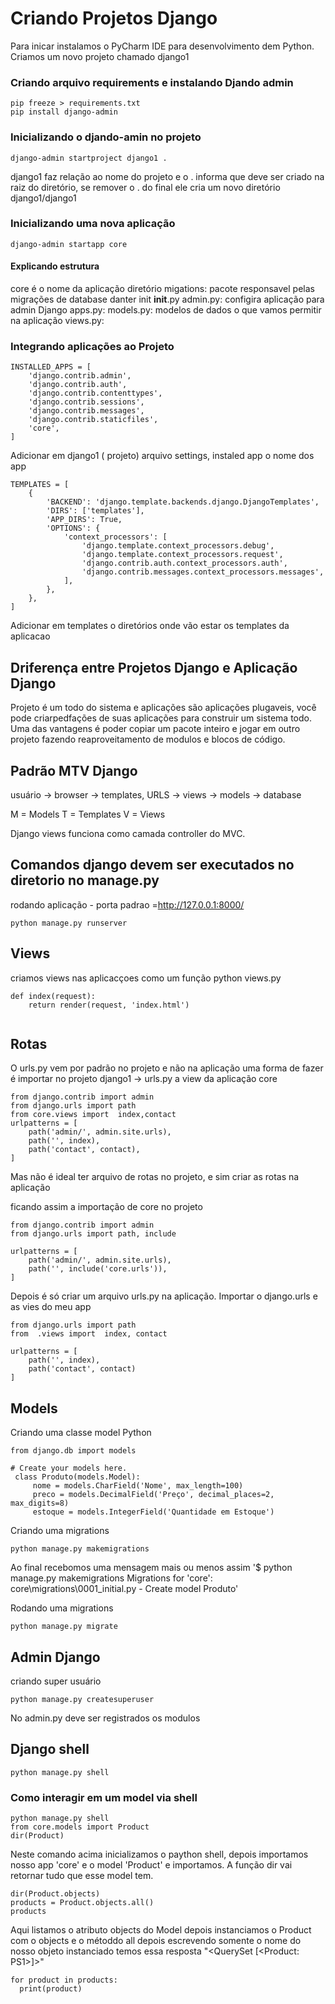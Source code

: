 # Criando Projetos Django

Para inicar instalamos o PyCharm IDE para desenvolvimento dem Python.
Criamos um novo projeto chamado django1

### Criando arquivo requirements e instalando Djando admin

```
pip freeze > requirements.txt
pip install django-admin
```
### Inicializando o  djando-amin no projeto

```
django-admin startproject django1 .
```
django1 faz relação ao nome do projeto e o . informa que deve ser criado na raiz do diretório, se remover o . do final ele cria um novo diretório django1/django1

### Inicializando uma nova aplicação
```
django-admin startapp core
```
#### Explicando estrutura
core é o nome da aplicação
diretório migations: pacote responsavel pelas migrações de database
danter init __init__.py
admin.py: configira aplicação para admin Django
apps.py:
models.py: modelos de dados o que vamos permitir na aplicação
views.py: 

### Integrando aplicações ao Projeto
```
INSTALLED_APPS = [
    'django.contrib.admin',
    'django.contrib.auth',
    'django.contrib.contenttypes',
    'django.contrib.sessions',
    'django.contrib.messages',
    'django.contrib.staticfiles',
    'core',
]
```
Adicionar em django1 ( projeto) arquivo settings, instaled app o nome dos app

```
TEMPLATES = [
    {
        'BACKEND': 'django.template.backends.django.DjangoTemplates',
        'DIRS': ['templates'],
        'APP_DIRS': True,
        'OPTIONS': {
            'context_processors': [
                'django.template.context_processors.debug',
                'django.template.context_processors.request',
                'django.contrib.auth.context_processors.auth',
                'django.contrib.messages.context_processors.messages',
            ],
        },
    },
]
```
Adicionar em templates o diretórios onde vão estar os templates da aplicacao

## Driferença entre Projetos Django e Aplicação Django

Projeto é um todo do sistema e aplicações são aplicações plugaveis, você pode criarpedfações de 
suas aplicações para construir um sistema todo. Uma das vantagens é poder copiar um pacote inteiro e jogar em outro projeto fazendo reaproveitamento
de modulos e blocos de código.

## Padrão MTV Django

usuário -> browser -> templates, URLS -> views -> models -> database

M = Models
T = Templates
V = Views

Django views funciona como camada controller do MVC.


## Comandos django devem ser executados no diretorio no manage.py

rodando aplicação - porta padrao =http://127.0.0.1:8000/
```
python manage.py runserver
```
## Views

criamos views nas aplicacçoes como um função python views.py

```
def index(request):
    return render(request, 'index.html')
    
```

## Rotas

O urls.py vem por padrão no projeto e não na aplicação
uma forma de fazer é importar no projeto django1 -> urls.py a view da aplicação core

```
from django.contrib import admin
from django.urls import path
from core.views import  index,contact
urlpatterns = [
    path('admin/', admin.site.urls),
    path('', index),
    path('contact', contact),
]
```
Mas não é ideal ter arquivo de rotas no projeto, e sim criar as rotas na aplicação

ficando assim a importação de core no projeto
```
from django.contrib import admin
from django.urls import path, include

urlpatterns = [
    path('admin/', admin.site.urls),
    path('', include('core.urls')),
]

```
Depois é só criar um arquivo urls.py na aplicação.
Importar o django.urls e as vies do meu app

````
from django.urls import path
from  .views import  index, contact

urlpatterns = [
    path('', index),
    path('contact', contact)
]
````
## Models

Criando uma classe model Python
```
from django.db import models

# Create your models here.
 class Produto(models.Model):
     nome = models.CharField('Nome', max_length=100)
     preco = models.DecimalField('Preço', decimal_places=2, max_digits=8)
     estoque = models.IntegerField('Quantidade em Estoque')
```
Criando uma migrations

```
python manage.py makemigrations
```
Ao final recebomos uma mensagem mais ou menos assim
'$ python manage.py makemigrations
Migrations for 'core':
  core\migrations\0001_initial.py
    - Create model Produto'

Rodando uma migrations

```
python manage.py migrate
```

## Admin Django

criando super usuário
```
python manage.py createsuperuser
```
No admin.py deve ser registrados os modulos

## Django shell

```
python manage.py shell

```
### Como interagir em um model via shell

```
python manage.py shell
from core.models import Product
dir(Product)
```
Neste comando acima inicializamos o paython shell, depois importamos
nosso app 'core' e o model 'Product' e importamos. A função dir vai retornar tudo que esse model tem.

```
dir(Product.objects)
products = Product.objects.all()
products
```

Aqui listamos o atributo objects do Model depois instanciamos o Product com o objects e o métoddo all
depois escrevendo somente o nome do nosso objeto instanciado temos essa resposta "<QuerySet [<Product: PS1>]>"

```
for product in products: 
  print(product)
```
